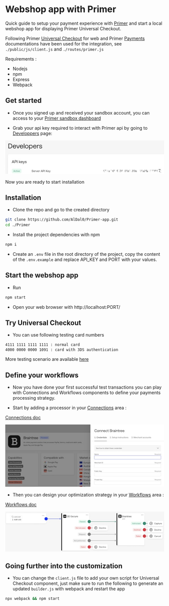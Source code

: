 # Webshop app with Primer

Quick guide to setup your payment experience with [Primer](https://primer.io/) and start a local webshop app for displaying Primer Universal Checkout.

Following Primer [Universal Checkout](https://primer.io/docs/universal-checkout/web) for web and Primer [Payments](https://primer.io/docs/payments) documentations have been used for the integration, see `./public/js/client.js` and `./routes/primer.js`

Requirements :
- Nodejs
- npm
- Express
- Webpack


## Get started

- Once you signed up and received your sandbox account, you can access to your [Primer sandbox dashboard](https://sandbox-dashboard.primer.io)

- Grab your api key required to interact with Primer api by going to [Developpers](https://sandbox-dashboard.primer.io/developers) page:

![ApiKey](./images/ApiKey.jpg)

Now you are ready to start installation



## Installation

- Clone the repo and go to the created directory

```bash
git clone https://github.com/AlDal0/Primer-app.git
cd ./Primer
```

- Install the project dependencies with npm

```bash
npm i
```

- Create an `.env` file in the root directory of the project, copy the content of the `.env.example` and replace API_KEY and PORT with your values.


## Start the webshop app

- Run
```bash
npm start
```

- Open your web browser with http://localhost:PORT/
    

## Try Universal Checkout
    
- You can use following testing card numbers
```
4111 1111 1111 1111 : normal card
4000 0000 0000 1091 : card with 3DS authentication
```

More testing scenario are available [here](https://primer.io/docs/testing)

## Define your workflows
    
- Now you have done your first successful test transactions you can play with Connections and Workflows components to define your payments processing strategy.

- Start by adding a processor in your [Connections](https://sandbox-dashboard.primer.io/connections) area :

[Connections doc](https://primer.io/docs/connections)

![Connections](./images/Connections.jpg)

- Then you can design your optimization strategy in your [Workflows](https://sandbox-dashboard.primer.io/workflows) area :

[Workflows doc](https://primer.io/docs/workflows)

![Workflows](./images/Workflows.jpg)


## Going further into the customization

- You can change the `client.js` file to add your own script for Universal Checkout component, just make sure to run the following to generate an updated  `builder.js` with webpack and restart the app
 
```bash
npx webpack && npm start
```

